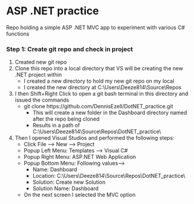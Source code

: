 # ASP .NET practice
Repo holding a simple ASP .NET MVC app to experiment with various C# functions


### Step 1: Create git repo and check in project
<ol>
  <li>Created new git repo </li>
  <li>Clone this repo into a local directory that VS will be creating the new .NET project within
    <ul>
      <li>I created a new directory to hold my new git repo on my local </li>
      <li>I created the new directory at C:\Users\Deeze814\Source\Repos </li>
    </ul>
  </li>
  <li>I then Shift+Right Click to open a git bash terminal in this directory and issued the commands
    <ul>
      <li>git clone https://github.com/DennisEzell/DotNET_practice.git
        <ul>
          <li>This will create a new folder in the Dashboard directory named after the repo being cloned</li>
          <li>Results in a path of C:\Users\Deeze814\Source\Repos\DotNET_practice\</li>
        </ul>
      </li>      
    </ul>
  </li>
  <li>Then I opened Visual Studios and performed the following steps:
    <ul>
      <li>Click File --> New --> Project</li>
      <li>Popup Left Menu:   Templates --> Visual C#</li>
      <li>Popup Right Menu:  ASP.NET Web Application</li>
      <li>Popup Bottom Menu: Following values-->
          <ul>
            <li>Name:           Dashboard</li>
            <li>Location:       C:\Users\Deeze814\Source\Repos\DotNET_practice\</li>
            <li>Solution:       Create new Solution</li>
            <li>Solution Name:  Dashboard</li>
          </ul>
      </li>
      <li>On the next screen I selected the MVC option</li>
    </ul>
  </li>
</ol>
  
    
        
